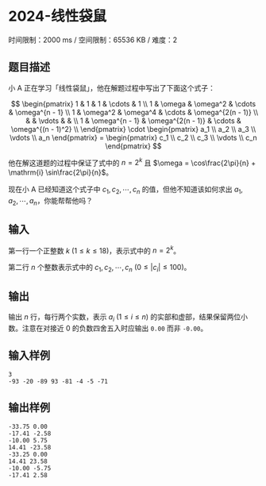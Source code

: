 # 2024-线性袋鼠

时间限制：2000 ms / 空间限制：65536 KB / 难度：2

## 题目描述

小 A 正在学习「线性袋鼠」，他在解题过程中写出了下面这个式子：

$$
\begin{pmatrix}
1 & 1 & 1 & \cdots & 1 \\
1 & \omega & \omega^2 & \cdots & \omega^{n - 1} \\
1 & \omega^2 & \omega^4 & \cdots & \omega^{2(n - 1)} \\
 & & \vdots & & \\
1 & \omega^{n - 1} & \omega^{2(n - 1)} & \cdots & \omega^{(n - 1)^2} \\
\end{pmatrix} \cdot \begin{pmatrix}
a_1 \\
a_2 \\
a_3 \\
\vdots \\
a_n
\end{pmatrix} =  \begin{pmatrix}
c_1 \\
c_2 \\
c_3 \\
\vdots \\
c_n
\end{pmatrix}
$$

他在解这道题的过程中保证了式中的 $n = 2^k$ 且  $\omega = \cos\frac{2\pi}{n} + \mathrm{i} \sin\frac{2\pi}{n}$。

现在小 A 已经知道这个式子中 $c_1, c_2, \cdots, c_n$ 的值，但他不知道该如何求出 $a_1, a_2, \cdots, a_n$，你能帮帮他吗？

## 输入

第一行一个正整数 $k \ (1 \leq k \leq 18)$，表示式中的 $n = 2^k$。

第二行 $n$ 个整数表示式中的 $c_1, c_2, \cdots, c_n \ (0 \leq |c_i| \leq 100)$。

## 输出

输出 $n$ 行，每行两个实数，表示 $a_i \  (1 \leq i \leq n)$ 的实部和虚部，结果保留两位小数。注意在对接近 $0$ 的负数四舍五入时应输出 `0.00` 而非 `-0.00`。

## 输入样例

    3
    -93 -20 -89 93 -81 -4 -5 -71

## 输出样例

    -33.75 0.00
    -17.41 -2.58
    -10.00 5.75
    14.41 -23.58
    -33.25 0.00
    14.41 23.58
    -10.00 -5.75
    -17.41 2.58
